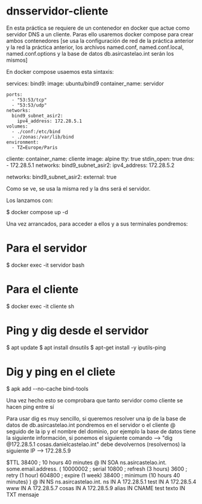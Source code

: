 # dnsservidor-cliente

En esta práctica se requiere de un contenedor en docker que actue como servidor DNS a un cliente. Paras ello usaremos docker compose para crear ambos contenedores [se usa la configuración de red de la práctica anterior y la red la práctica anterior, los archivos named.conf, named.conf.local, named.conf.options y la base de datos db.asircastelao.int serán los mismos]

En docker compose usaemos esta sintaxis:

services:
  bind9:
    image: ubuntu/bind9
    container_name: servidor

    ports:
      - "53:53/tcp"
      - "53:53/udp"
    networks:
      bind9_subnet_asir2:
        ipv4_address: 172.28.5.1
    volumes:
      - ./conf:/etc/bind 
      - ./zonas:/var/lib/bind
    environment:
      - TZ=Europe/Paris

  cliente:
    container_name: cliente
    image: alpine
    tty: true
    stdin_open: true
    dns:
      - 172.28.5.1
    networks:
      bind9_subnet_asir2:
        ipv4_address: 172.28.5.2

networks:
  bind9_subnet_asir2:
    external: true

 Como se ve, se usa la misma red y la dns será el servidor.

 Los lanzamos con: 

 $ docker compose up -d

 Una vez arrancados, para acceder a ellos y a sus terminales pondremos:

 # Para el servidor

 $ docker exec -it servidor bash   

 # Para el cliente

 $ docker exec -it cliente sh

 # Ping y dig desde el servidor

 $ apt update
 $ apt install dnsutils
 $ apt-get install -y iputils-ping

 # Dig y ping en el cliete

 $ apk add --no-cache bind-tools


 Una vez hecho esto se comprobara que tanto servidor como cliente se hacen ping entre sí

 Para usar dig es muy sencillo, si queremos resolver una ip de la base de datos de db.asircastelao.int pondremos en el servidor o el cliente @ seguido de la ip y el nombre del dominio, por ejemplo la base de datos tiene la siguiente información, si ponemos el siguiente comando --> "dig @172.28.5.1 cosas.danielcastelao.int" 
 debe devolvernos (resolvernos) la siguiente IP --> 172.28.5.9

 $TTL 38400	; 10 hours 40 minutes
@		IN SOA	ns.asircastelao.int. some.email.address. (
				10000002   ; serial
				10800      ; refresh (3 hours)
				3600       ; retry (1 hour)
				604800     ; expire (1 week)
				38400      ; minimum (10 hours 40 minutes)
				)
@		IN NS	ns.asircastelao.int.
ns		IN A		172.28.5.1
test	IN A		172.28.5.4
www     IN A        172.28.5.7
cosas   IN A        172.28.5.9
alias	IN CNAME	test
texto	IN TXT		mensaje


